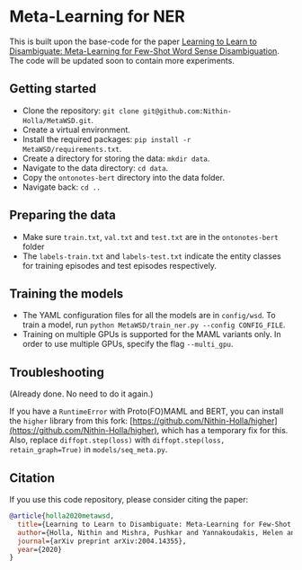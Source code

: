 # Meta-Learning for NER

This is built upon the base-code for the paper [Learning to Learn to Disambiguate: Meta-Learning for Few-Shot Word Sense Disambiguation](https://arxiv.org/abs/2004.14355). The code will be updated soon to contain more experiments.


## Getting started

- Clone the repository: `git clone git@github.com:Nithin-Holla/MetaWSD.git`.
- Create a virtual environment.
- Install the required packages: `pip install -r MetaWSD/requirements.txt`.
- Create a directory for storing the data: `mkdir data`.
- Navigate to the data directory: `cd data`.
- Copy the `ontonotes-bert` directory into the data folder.
- Navigate back: `cd ..`

## Preparing the data

- Make sure `train.txt`, `val.txt` and `test.txt` are in the `ontonotes-bert` folder
- The `labels-train.txt` and `labels-test.txt` indicate the entity classes for training episodes and test episodes respectively.


## Training the models

- The YAML configuration files for all the models are in `config/wsd`. To train a model, run `python MetaWSD/train_ner.py --config CONFIG_FILE`.
- Training on multiple GPUs is supported for the MAML variants only. In order to use multiple GPUs, specify the flag `--multi_gpu`.


## Troubleshooting

(Already done. No need to do it again.)

If you have a `RuntimeError` with Proto(FO)MAML and BERT, you can install the `higher` library from this fork: [https://github.com/Nithin-Holla/higher](https://github.com/Nithin-Holla/higher), which has a temporary fix for this. Also, replace `diffopt.step(loss)` with `diffopt.step(loss, retain_graph=True)` in `models/seq_meta.py`.


## Citation

If you use this code repository, please consider citing the paper:
```bib
@article{holla2020metawsd,
  title={Learning to Learn to Disambiguate: Meta-Learning for Few-Shot Word Sense Disambiguation.},
  author={Holla, Nithin and Mishra, Pushkar and Yannakoudakis, Helen and Shutova, Ekaterina},
  journal={arXiv preprint arXiv:2004.14355},
  year={2020}
}
```
